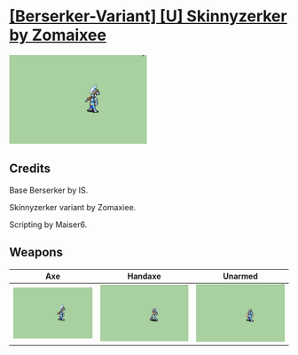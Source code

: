 # [\[Berserker-Variant\] \[U\] Skinnyzerker by Zomaixee](./)

<img src="./3.%20Axe/Axe_000.png" alt="[Berserker-Variant] [U] Skinnyzerker by Zomaixee standing" />

## Credits

Base Berserker by IS.

Skinnyzerker variant by Zomaxiee.

Scripting by Maiser6.

## Weapons


|Axe |Handaxe |Unarmed |
|  :---: | :---: | :---: |
| <img alt="Axe animation" src="./3.%20Axe/Axe.gif" /> | <img alt="Handaxe animation" src="./4.%20Handaxe/Handaxe.gif" /> | <img alt="Unarmed animation" src="./8.%20Unarmed/Unarmed.gif" /> |
